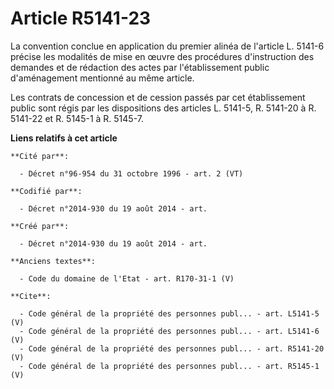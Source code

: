 # Article R5141-23

La convention conclue en application du premier alinéa de l'article L. 5141-6 précise les modalités de mise en œuvre des
procédures d'instruction des demandes et de rédaction des actes par l'établissement public d'aménagement mentionné au même
article. 

Les contrats de concession et de cession passés par cet établissement public sont régis par les dispositions des articles L.
5141-5, R. 5141-20 à R. 5141-22 et R. 5145-1 à R. 5145-7.

**Liens relatifs à cet article**

	**Cité par**:

	  - Décret n°96-954 du 31 octobre 1996 - art. 2 (VT)

	**Codifié par**:

	  - Décret n°2014-930 du 19 août 2014 - art.

	**Créé par**:

	  - Décret n°2014-930 du 19 août 2014 - art.

	**Anciens textes**:

	  - Code du domaine de l'Etat - art. R170-31-1 (V)

	**Cite**:

	  - Code général de la propriété des personnes publ... - art. L5141-5 (V)
	  - Code général de la propriété des personnes publ... - art. L5141-6 (V)
	  - Code général de la propriété des personnes publ... - art. R5141-20 (V)
	  - Code général de la propriété des personnes publ... - art. R5145-1 (V)
